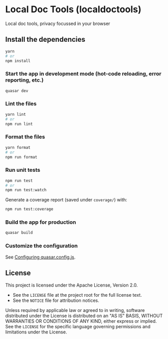 # Local Doc Tools (localdoctools)

Local doc tools, privacy focussed in your browser

## Install the dependencies

```bash
yarn
# or
npm install
```

### Start the app in development mode (hot-code reloading, error reporting, etc.)

```bash
quasar dev
```

### Lint the files

```bash
yarn lint
# or
npm run lint
```

### Format the files

```bash
yarn format
# or
npm run format
```

### Run unit tests

```bash
npm run test
# or
npm run test:watch
```

Generate a coverage report (saved under `coverage/`) with:

```bash
npm run test:coverage
```

### Build the app for production

```bash
quasar build
```

### Customize the configuration

See [Configuring quasar.config.js](https://v2.quasar.dev/quasar-cli-vite/quasar-config-js).

## License

This project is licensed under the Apache License, Version 2.0.

- See the `LICENSE` file at the project root for the full license text.
- See the `NOTICE` file for attribution notices.

Unless required by applicable law or agreed to in writing, software distributed under the License is distributed on an "AS IS" BASIS, WITHOUT WARRANTIES OR CONDITIONS OF ANY KIND, either express or implied. See the `LICENSE` for the specific language governing permissions and limitations under the License.
